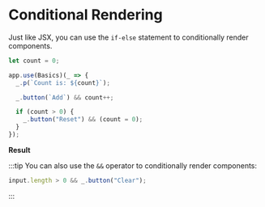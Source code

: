 <script setup>
import ConditionalRenderingVue from "../../snippets/conditional-rendering.r.vue";
</script>

# Conditional Rendering

Just like JSX, you can use the `if-else` statement to conditionally render components.

```ts
let count = 0;

app.use(Basics)(_ => {
  _.p(`Count is: ${count}`);

  _.button(`Add`) && count++;

  if (count > 0) {
    _.button("Reset") && (count = 0);
  }
});
```

**Result**

<ConditionalRenderingVue />

:::tip
You can also use the `&&` operator to conditionally render components:

```ts
input.length > 0 && _.button("Clear");
```

:::
